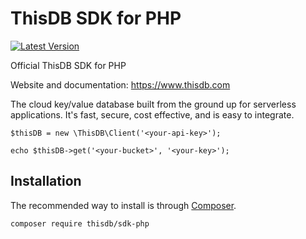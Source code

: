 # ThisDB SDK for PHP

[![Latest Version](https://img.shields.io/github/release/thisdb/php-sdk.svg?style=flat-square)](https://github.com/thisdb/php-sdk/releases)

Official ThisDB SDK for PHP

Website and documentation: https://www.thisdb.com

The cloud key/value database built from the ground up for serverless applications. It's fast, secure, cost effective, and is easy to integrate.

```
$thisDB = new \ThisDB\Client('<your-api-key>');

echo $thisDB->get('<your-bucket>', '<your-key>');
```

## Installation

The recommended way to install is through
[Composer](https://getcomposer.org/).

```bash
composer require thisdb/sdk-php
```
